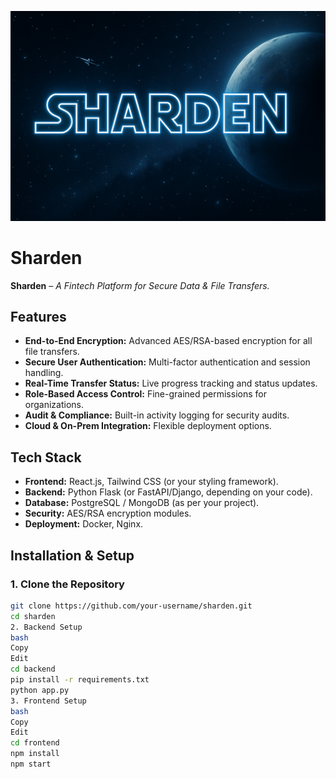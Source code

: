 ![Sharden Banner](./docs/sharden-banner.png)

# Sharden

**Sharden** – *A Fintech Platform for Secure Data & File Transfers.*


## Features

- **End-to-End Encryption:** Advanced AES/RSA-based encryption for all file transfers.
- **Secure User Authentication:** Multi-factor authentication and session handling.
- **Real-Time Transfer Status:** Live progress tracking and status updates.
- **Role-Based Access Control:** Fine-grained permissions for organizations.
- **Audit & Compliance:** Built-in activity logging for security audits.
- **Cloud & On-Prem Integration:** Flexible deployment options.


## Tech Stack

- **Frontend:** React.js, Tailwind CSS (or your styling framework).
- **Backend:** Python Flask (or FastAPI/Django, depending on your code).
- **Database:** PostgreSQL / MongoDB (as per your project).
- **Security:** AES/RSA encryption modules.
- **Deployment:** Docker, Nginx.


## Installation & Setup

### 1. Clone the Repository
```bash
git clone https://github.com/your-username/sharden.git
cd sharden
2. Backend Setup
bash
Copy
Edit
cd backend
pip install -r requirements.txt
python app.py
3. Frontend Setup
bash
Copy
Edit
cd frontend
npm install
npm start
